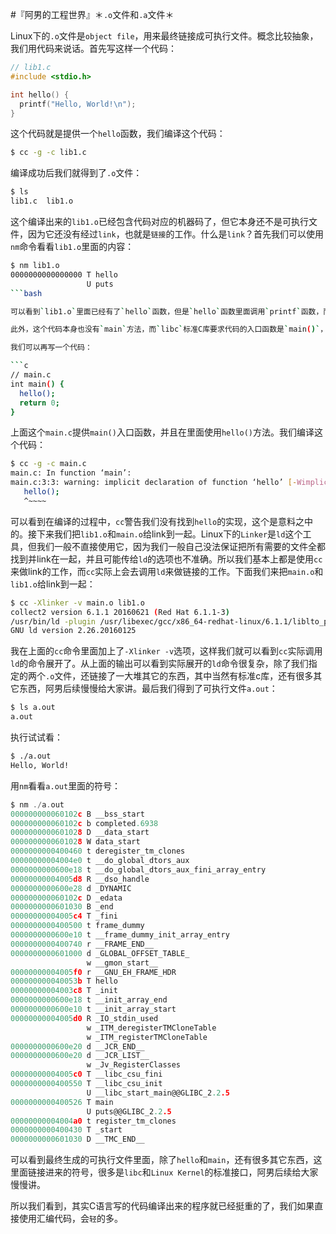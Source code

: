#『阿男的工程世界』＊`.o`文件和`.a`文件＊

Linux下的`.o`文件是`object file`，用来最终链接成可执行文件。概念比较抽象，我们用代码来说话。首先写这样一个代码：

```c
// lib1.c
#include <stdio.h>

int hello() {
  printf("Hello, World!\n");
}
```

这个代码就是提供一个`hello`函数，我们编译这个代码：

```bash
$ cc -g -c lib1.c
```

编译成功后我们就得到了`.o`文件：

```bash
$ ls
lib1.c  lib1.o
```

这个编译出来的`lib1.o`已经包含代码对应的机器码了，但它本身还不是可执行文件，因为它还没有经过`link`，也就是`链接`的工作。什么是`link`？首先我们可以使用`nm`命令看看`lib1.o`里面的内容：


```bash
$ nm lib1.o
0000000000000000 T hello
                 U puts
```bash

可以看到`lib1.o`里面已经有了`hello`函数，但是`hello`函数里面调用`printf`函数，而`printf`函数是由`libc`库提供的，所以这个`.o`文件如果不和`libc`库做连接，它就没法在执行的时候找到`printf`的实现。

此外，这个代码本身也没有`main`方法，而`libc`标准C库要求代码的入口函数是`main()`，这是一种约定，因此这个`lib1.o`目前并不是一个可执行文件。因此`link`过程是必不可少的，让`.o`文件把所需要的相关的其它的库文件连接起来变成一个真正的可执行文件。

我们可以再写一个代码：

```c
// main.c
int main() {
  hello();
  return 0;
}
```

上面这个`main.c`提供`main()`入口函数，并且在里面使用`hello()`方法。我们编译这个代码：

```bash
$ cc -g -c main.c
main.c: In function ‘main’:
main.c:3:3: warning: implicit declaration of function ‘hello’ [-Wimplicit-function-declaration]
   hello();
   ^~~~~
```

可以看到在编译的过程中，`cc`警告我们没有找到`hello`的实现，这个是意料之中的。接下来我们把`lib1.o`和`main.o`给link到一起。Linux下的`Linker`是`ld`这个工具，但我们一般不直接使用它，因为我们一般自己没法保证把所有需要的文件全都找到并link在一起，并且可能传给`ld`的选项也不准确。所以我们基本上都是使用`cc`来做link的工作，而`cc`实际上会去调用`ld`来做链接的工作。下面我们来把`main.o`和`lib1.o`给link到一起：

```bash
$ cc -Xlinker -v main.o lib1.o
collect2 version 6.1.1 20160621 (Red Hat 6.1.1-3)
/usr/bin/ld -plugin /usr/libexec/gcc/x86_64-redhat-linux/6.1.1/liblto_plugin.so -plugin-opt=/usr/libexec/gcc/x86_64-redhat-linux/6.1.1/lto-wrapper -plugin-opt=-fresolution=/tmp/cckV9XiE.res -plugin-opt=-pass-through=-lgcc -plugin-opt=-pass-through=-lgcc_s -plugin-opt=-pass-through=-lc -plugin-opt=-pass-through=-lgcc -plugin-opt=-pass-through=-lgcc_s --build-id --no-add-needed --eh-frame-hdr --hash-style=gnu -m elf_x86_64 -dynamic-linker /lib64/ld-linux-x86-64.so.2 /usr/lib/gcc/x86_64-redhat-linux/6.1.1/../../../../lib64/crt1.o /usr/lib/gcc/x86_64-redhat-linux/6.1.1/../../../../lib64/crti.o /usr/lib/gcc/x86_64-redhat-linux/6.1.1/crtbegin.o -L/usr/lib/gcc/x86_64-redhat-linux/6.1.1 -L/usr/lib/gcc/x86_64-redhat-linux/6.1.1/../../../../lib64 -L/lib/../lib64 -L/usr/lib/../lib64 -L/usr/lib/gcc/x86_64-redhat-linux/6.1.1/../../.. -v main.o lib1.o -lgcc --as-needed -lgcc_s --no-as-needed -lc -lgcc --as-needed -lgcc_s --no-as-needed /usr/lib/gcc/x86_64-redhat-linux/6.1.1/crtend.o /usr/lib/gcc/x86_64-redhat-linux/6.1.1/../../../../lib64/crtn.o
GNU ld version 2.26.20160125
```

我在上面的`cc`命令里面加上了`-Xlinker -v`选项，这样我们就可以看到`cc`实际调用`ld`的命令展开了。从上面的输出可以看到实际展开的`ld`命令很复杂，除了我们指定的两个`.o`文件，还链接了一大堆其它的东西，其中当然有标准c库，还有很多其它东西，阿男后续慢慢给大家讲。最后我们得到了可执行文件`a.out`：

```bash
$ ls a.out
a.out
```

执行试试看：

```bash
$ ./a.out 
Hello, World!
```

用`nm`看看`a.out`里面的符号：

```c
$ nm ./a.out 
000000000060102c B __bss_start
000000000060102c b completed.6938
0000000000601028 D __data_start
0000000000601028 W data_start
0000000000400460 t deregister_tm_clones
00000000004004e0 t __do_global_dtors_aux
0000000000600e18 t __do_global_dtors_aux_fini_array_entry
00000000004005d8 R __dso_handle
0000000000600e28 d _DYNAMIC
000000000060102c D _edata
0000000000601030 B _end
00000000004005c4 T _fini
0000000000400500 t frame_dummy
0000000000600e10 t __frame_dummy_init_array_entry
0000000000400740 r __FRAME_END__
0000000000601000 d _GLOBAL_OFFSET_TABLE_
                 w __gmon_start__
00000000004005f0 r __GNU_EH_FRAME_HDR
000000000040053b T hello
00000000004003c8 T _init
0000000000600e18 t __init_array_end
0000000000600e10 t __init_array_start
00000000004005d0 R _IO_stdin_used
                 w _ITM_deregisterTMCloneTable
                 w _ITM_registerTMCloneTable
0000000000600e20 d __JCR_END__
0000000000600e20 d __JCR_LIST__
                 w _Jv_RegisterClasses
00000000004005c0 T __libc_csu_fini
0000000000400550 T __libc_csu_init
                 U __libc_start_main@@GLIBC_2.2.5
0000000000400526 T main
                 U puts@@GLIBC_2.2.5
00000000004004a0 t register_tm_clones
0000000000400430 T _start
0000000000601030 D __TMC_END__

```

可以看到最终生成的可执行文件里面，除了`hello`和`main`，还有很多其它东西，这里面链接进来的符号，很多是`libc`和`Linux Kernel`的标准接口，阿男后续给大家慢慢讲。

所以我们看到，其实C语言写的代码编译出来的程序就已经挺重的了，我们如果直接使用汇编代码，会`轻`的多。

